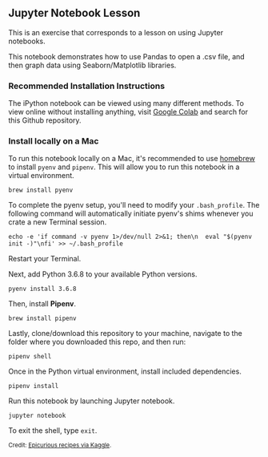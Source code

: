 ## Jupyter Notebook Lesson

This is an exercise that corresponds to a lesson on using Jupyter notebooks.

This notebook demonstrates how to use Pandas to open a .csv file, and then graph data using Seaborn/Matplotlib libraries.

### Recommended Installation Instructions

The iPython notebook can be viewed using many different methods. To view online without installing anything, visit [Google Colab](https://colab.research.google.com/) and search for this Github repository.

### Install locally on a Mac

To run this notebook locally on a Mac, it's recommended to use [homebrew](https://brew.sh/) to install `pyenv` and `pipenv`. This will allow you to run this notebook in a virtual environment. 

```
brew install pyenv
```

To complete the pyenv setup, you'll need to modify your `.bash_profile`. The following command will automatically initiate pyenv's shims whenever you crate a new Terminal session.

```
echo -e 'if command -v pyenv 1>/dev/null 2>&1; then\n  eval "$(pyenv init -)"\nfi' >> ~/.bash_profile
```

Restart your Terminal.

Next, add Python 3.6.8 to your available Python versions.

```
pyenv install 3.6.8
```

Then, install **Pipenv**.

```
brew install pipenv
```

Lastly, clone/download this repository to your machine, navigate to the folder where you downloaded this repo, and then run:

```
pipenv shell
```

Once in the Python virtual environment, install included dependencies.

```
pipenv install
```

Run this notebook by launching Jupyter notebook.

```
jupyter notebook
```

To exit the shell, type `exit`. 


<small>Credit: <a href="https://www.kaggle.com/hugodarwood/epirecipes" target="_blank">Epicurious recipes via Kaggle</a>.</small>

